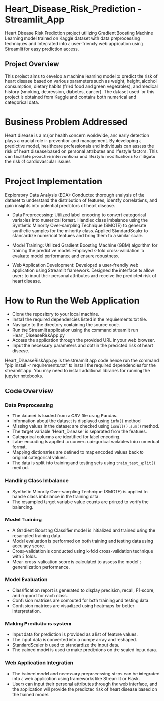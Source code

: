 # Heart_Disease_Risk_Prediction - Streamlit_App
Heart Disease Risk Prediction project utilizing Gradient Boosting Machine Learning model trained on Kaggle dataset with data preprocessing techniques and Integrated into a user-friendly web application using Streamlit for easy prediction access.

## Project Overview
This project aims to develop a machine learning model to predict the risk of heart disease based on various parameters such as weight, height, alcohol consumption, dietary habits (fried food and green vegetables), and medical history (smoking, depression, diabetes, cancer). The dataset used for this project is obtained from Kaggle and contains both numerical and categorical data.


# Business Problem Addressed
Heart disease is a major health concern worldwide, and early detection plays a crucial role in prevention and management. By developing a predictive model, healthcare professionals and individuals can assess the risk of heart disease based on personal attributes and lifestyle factors. This can facilitate proactive interventions and lifestyle modifications to mitigate the risk of cardiovascular issues.


# Project Implementation
Exploratory Data Analysis (EDA): Conducted thorough analysis of the dataset to understand the distribution of features, identify correlations, and gain insights into potential predictors of heart disease.
- Data Preprocessing:
Utilized label encoding to convert categorical variables into numerical format.
Handled class imbalance using the Synthetic Minority Over-sampling Technique (SMOTE) to generate synthetic samples for the minority class.
Applied StandardScaler to standardize numerical features and bring them to a similar scale.

- Model Training:
Utilized Gradient Boosting Machine (GBM) algorithm for training the predictive model.
Employed k-fold cross-validation to evaluate model performance and ensure robustness.

- Web Application Development:
Developed a user-friendly web application using Streamlit framework.
Designed the interface to allow users to input their personal attributes and receive the predicted risk of heart disease.


# How to Run the Web Application
- Clone the repository to your local machine.
- Install the required dependencies listed in the requirements.txt file.
- Navigate to the directory containing the source code.
- Run the Streamlit application using the command streamlit run Heart_DiseaseRiskApp.py
- Access the application through the provided URL in your web browser.
- Input the necessary parameters and obtain the predicted risk of heart disease.

Heart_DiseaseRiskApp.py is the streamlit app code hence run the command "pip install -r requirements.txt" to install the required dependencies for the streamlit app.
You may need to install additional libraries for running the jupyter notebooks.

## Code Overview

### Data Preprocessing
- The dataset is loaded from a CSV file using Pandas.
- Information about the dataset is displayed using `info()` method.
- Missing values in the dataset are checked using `isnull().sum()` method.
- The target variable 'Heart_Disease' is separated from the features.
- Categorical columns are identified for label encoding.
- Label encoding is applied to convert categorical variables into numerical format.
- Mapping dictionaries are defined to map encoded values back to original categorical values.
- The data is split into training and testing sets using `train_test_split()` method.

### Handling Class Imbalance
- Synthetic Minority Over-sampling Technique (SMOTE) is applied to handle class imbalance in the training data.
- The resampled target variable value counts are printed to verify the balancing.

### Model Training
- A Gradient Boosting Classifier model is initialized and trained using the resampled training data.
- Model evaluation is performed on both training and testing data using accuracy score.
- Cross-validation is conducted using k-fold cross-validation technique with 5 folds.
- Mean cross-validation score is calculated to assess the model's generalization performance.

### Model Evaluation
- Classification report is generated to display precision, recall, F1-score, and support for each class.
- Confusion matrices are computed for both training and testing data.
- Confusion matrices are visualized using heatmaps for better interpretation.

### Making Predictions system 
- Input data for prediction is provided as a list of feature values.
- The input data is converted into a numpy array and reshaped.
- StandardScaler is used to standardize the input data.
- The trained model is used to make predictions on the scaled input data.

### Web Application Integration
- The trained model and necessary preprocessing steps can be integrated into a web application using frameworks like Streamlit or Flask.
- Users can input their personal attributes through the web interface, and the application will provide the predicted risk of heart disease based on the trained model.


